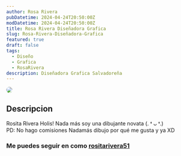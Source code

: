 ```yaml
---
author: Rosa Rivera
pubDatetime: 2024-04-24T20:50:00Z
modDatetime: 2024-04-24T20:50:00Z
title: Rosa Rivera Diseñadora Grafica
slug: Rosa-Rivera-Diseñadora-Grafica
featured: true
draft: false
tags:
  - Diseño
  - Grafica
  - RosaRivera
description: Diseñadora Grafica Salvadoreña
---
```


<Image src="https://raw.githubusercontent.com/VictorVasquezZT2005/ZTForum-Cloud/main/img/posts/rosa-rivera.jpg" style=border-radius:50%;>

## Descripcion

Rosita Rivera
Holis! Nada más soy una dibujante novata (⁠.⁠ ⁠❛⁠ ⁠ᴗ⁠ ⁠❛⁠.⁠)<br>
PD: No hago comisiones
Nadamás dibujo por qué me gusta y ya XD

### Me puedes seguir en <i class="fa-brands fa-instagram"></i> como <a href="https://www.instagram.com/rositarivera51/?igsh=MWVvOWxvZmVlbDAydA%3D%3D">rositarivera51</a>

<script src="https://kit.fontawesome.com/9aed65bed6.js" crossorigin="anonymous"></script>
